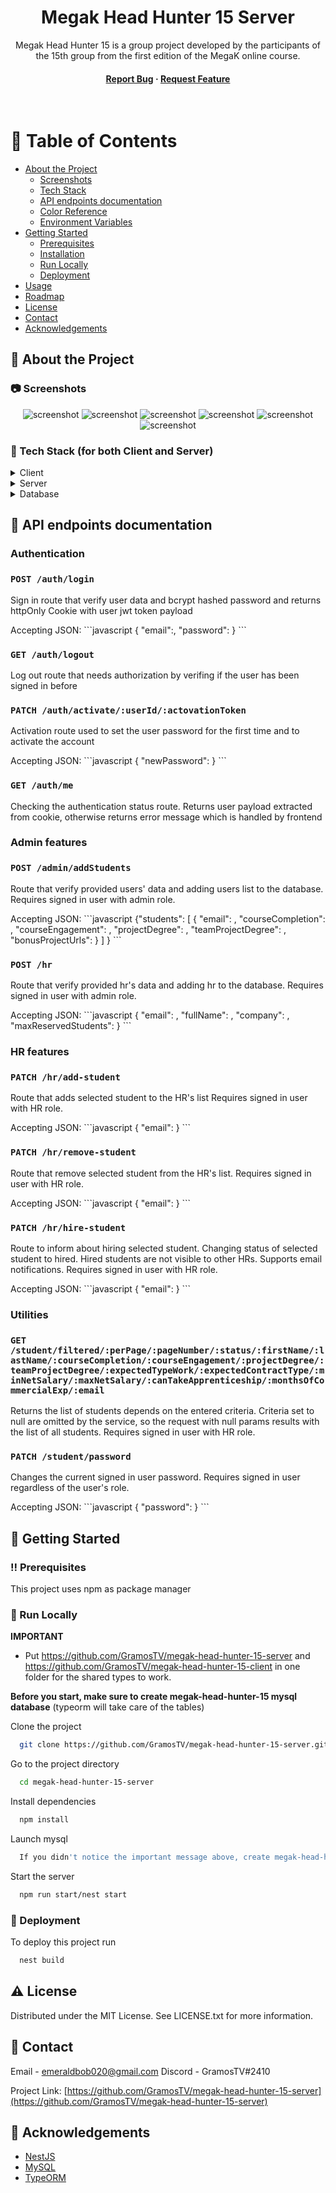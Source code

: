 <!--
Hey, thanks for using the megak-head-hunter-15-server template.
If you have any enhancements, then fork this project and create a pull request
or just open an issue with the label "enhancement".

Don't forget to give this project a star for additional support ;)
Maybe you can mention me or this repo in the acknowledgements too
-->
<div align="center">

  <!-- <img src="assets/logo.png" alt="logo" width="200" height="auto" /> -->
  <h1>Megak Head Hunter 15 Server</h1>
  
  <p>
    Megak Head Hunter 15 is a group project developed by the participants of the 15th group from the first edition of the MegaK online course.
  </p>
<h4>
    <a href="https://github.com/GramosTV/megak-head-hunter-15-server/issues/">Report Bug</a>
  <span> · </span>
    <a href="https://github.com/GramosTV/megak-head-hunter-15-server/issues/">Request Feature</a>
  </h4>
</div>

<br />

<!-- Table of Contents -->

# :notebook_with_decorative_cover: Table of Contents

- [About the Project](#star2-about-the-project)
  - [Screenshots](#camera-screenshots)
  - [Tech Stack](#space_invader-tech-stack)
  - [API endpoints documentation](#dart-features)
  - [Color Reference](#art-color-reference)
  - [Environment Variables](#key-environment-variables)
- [Getting Started](#toolbox-getting-started)
  - [Prerequisites](#bangbang-prerequisites)
  - [Installation](#gear-installation)
  - [Run Locally](#running-run-locally)
  - [Deployment](#triangular_flag_on_post-deployment)
- [Usage](#eyes-usage)
- [Roadmap](#compass-roadmap)
- [License](#warning-license)
- [Contact](#handshake-contact)
- [Acknowledgements](#gem-acknowledgements)

<!-- About the Project -->

## :star2: About the Project

<!-- Screenshots -->

### :camera: Screenshots

<div align="center"> 
  <img src="https://i.imgur.com/c16s0XG.png" alt="screenshot" />
  <img src="https://i.imgur.com/CXPqXbr.png" alt="screenshot" />
  <img src="https://i.imgur.com/JFsOB6V.png" alt="screenshot" />
  <img src="https://i.imgur.com/MiRQrHb.png" alt="screenshot" />
  <img src="https://i.imgur.com/1qCpiKW.png" alt="screenshot" />
  <img src="https://i.imgur.com/GNnmKWY.png" alt="screenshot" />
</div>

<!-- TechStack -->

### :space_invader: Tech Stack (for both Client and Server)

<details>
  <summary>Client</summary>
  <ul>
    <li><a href="https://www.typescriptlang.org/">Typescript</a></li>
    <li><a href="https://reactjs.org/">React.js</a></li>
  </ul>
</details>

<details>
  <summary>Server</summary>
  <ul>
    <li><a href="https://www.typescriptlang.org/">Typescript</a></li>
    <li><a href="https://nestjs.com/">Nest.js</a></li>
  </ul>
</details>

<details>
<summary>Database</summary>
  <ul>
    <li><a href="https://www.mysql.com/">MySQL</a></li>
    <li><a href="https://www.typeorm.io/">TypeORM</a></li>
  </ul>
</details>

<!-- API endpoints documentation -->

## :dart: API endpoints documentation

### Authentication
### `POST /auth/login`

<p> 
  Sign in route that verify user data and bcrypt hashed password and returns httpOnly Cookie with user jwt token payload 
</p>
<p>
Accepting JSON:
```javascript
{
	"email":,
	"password":
}
```
</p>

### `GET /auth/logout`

<p> 
  Log out route that needs authorization by verifing if the user has been signed in before
</p>

### `PATCH /auth/activate/:userId/:actovationToken`

<p> 
  Activation route used to set the user password for the first time and to activate the account
</p>
<p>
Accepting JSON:
```javascript
{
	"newPassword":
}
```
</p>

### `GET /auth/me`

<p> 
  Checking the authentication status route. Returns user payload extracted from cookie, otherwise returns error message which is handled by frontend
</p>

### Admin features

### `POST /admin/addStudents`

<p> 
  Route that verify provided users' data and adding users list to the database. Requires signed in user with admin role.
</p>
<p>
Accepting JSON:
```javascript
{"students": [
		{
		"email": ,
 		"courseCompletion": ,
  	"courseEngagement": ,
  	"projectDegree": ,
  	"teamProjectDegree": ,
  	"bonusProjectUrls": 
		}
]
}
```
</p>

### `POST /hr`

<p> 
  Route that verify provided hr's data and adding hr to the database. Requires signed in user with admin role.
</p>
<p>
Accepting JSON:
```javascript
{ 
	"email": , 
	"fullName": , 
	"company": , 
	"maxReservedStudents": 
}
```
</p>

### HR features

### `PATCH /hr/add-student`

<p> 
  Route that adds selected student to the HR's list Requires signed in user with HR role.
</p>
<p>
Accepting JSON:
```javascript
{ 
	"email":
}
```
</p>

### `PATCH /hr/remove-student`

<p> 
  Route that remove selected student from the HR's list. Requires signed in user with HR role.
</p>
<p>
Accepting JSON:
```javascript
{ 
	"email":
}
```
</p>

### `PATCH /hr/hire-student`

<p> 
  Route to inform about hiring selected student. Changing status of selected student to hired. Hired students are not visible to other HRs. Supports email notifications. Requires signed in user with HR role.
</p>
<p>
Accepting JSON:
```javascript
{ 
	"email":
}
```
</p>

### Utilities

### `GET /student/filtered/:perPage/:pageNumber/:status/:firstName/:lastName/:courseCompletion/:courseEngagement/:projectDegree/:teamProjectDegree/:expectedTypeWork/:expectedContractType/:minNetSalary/:maxNetSalary/:canTakeApprenticeship/:monthsOfCommercialExp/:email`

<p> 
  Returns the list of students depends on the entered criteria. Criteria set to null are omitted by the service, so the request with null params results with the list of all students. Requires signed in user with HR role.
</p>

### `PATCH /student/password`

<p> 
  Changes the current signed in user password. Requires signed in user regardless of the user's role.
</p>
<p>
Accepting JSON:
```javascript
{ 
	"password":
}
```
</p>

<!-- Getting Started -->

## :toolbox: Getting Started

<!-- Prerequisites -->

### :bangbang: Prerequisites

This project uses npm as package manager

<!-- Run Locally -->

### :running: Run Locally

**IMPORTANT**
- Put https://github.com/GramosTV/megak-head-hunter-15-server and https://github.com/GramosTV/megak-head-hunter-15-client in one folder for the shared types to work.


**Before you start, make sure to create megak-head-hunter-15 mysql database** (typeorm will take care of the tables)

Clone the project

```bash
  git clone https://github.com/GramosTV/megak-head-hunter-15-server.git
```

Go to the project directory

```bash
  cd megak-head-hunter-15-server
```

Install dependencies

```bash
  npm install
```

Launch mysql

```bash
  If you didn't notice the important message above, create megak-head-hunter-15 mysql database (typeorm will take care of the tables)
```

Start the server

```bash
  npm run start/nest start
```

<!-- Deployment -->

### :triangular_flag_on_post: Deployment

To deploy this project run

```bash
  nest build
```

<!-- Roadmap -->

<!-- ## :compass: Roadmap

<!-- License -->

## :warning: License

Distributed under the MIT License. See LICENSE.txt for more information.

<!-- Contact -->

## :handshake: Contact

Email - emeraldbob020@gmail.com
Discord - GramosTV#2410

Project Link: [https://github.com/GramosTV/megak-head-hunter-15-server](https://github.com/GramosTV/megak-head-hunter-15-server)

<!-- Acknowledgments -->

## :gem: Acknowledgements

- [NestJS](https://nestjs.com)
- [MySQL](https://www.mysql.com)
- [TypeORM](https://typeorm.io)